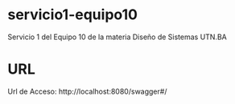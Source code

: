 # servicio1-equipo10
Servicio 1 del Equipo 10 de la materia Diseño de Sistemas UTN.BA

# URL

Url de Acceso: http://localhost:8080/swagger#/
